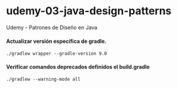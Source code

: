 # udemy-03-java-design-patterns
Udemy - Patrones de Diseño en Java

#### Actualizar versión específica de gradle.
`./gradlew wrapper --gradle-version 9.0`
#### Verificar comandos deprecados definidos el build.gradle
`./gradlew --warning-mode all`
